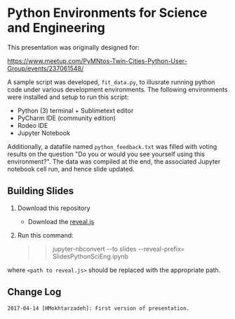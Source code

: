 # Python Environments for Science and Engineering

This presentation was originally designed for:

https://www.meetup.com/PyMNtos-Twin-Cities-Python-User-Group/events/237061548/

A sample script was developed, `fit_data.py`, to illusrate running python code under various development environments.  The following environments were installed and setup to run this script:

* Python (3) terminal + Sublimetext editor 
* PyCharm IDE (community edition)
* Rodeo IDE
* Jupyter Notebook

Additionally, a datafile named `python_feedback.txt` was filled with voting results on the question "Do you or would you see yourself using this environment?".  The data was compiled at the end, the associated Jupyter notebook cell run, and hence slide updated.

## Building Slides

1. Download this repository
    - Download the [reveal.js](https://github.com/hakimel/reveal.js.git)
2. Run this command:
    
    >> jupyter-nbconvert --to slides --reveal-prefix=<path to reveal.js> SlidesPythonSciEng.ipynb
    
where `<path to reveal.js>` should be replaced with the appropriate path.


## Change Log

```
2017-04-14 [HMokhtarzadeh]: First version of presentation.
```